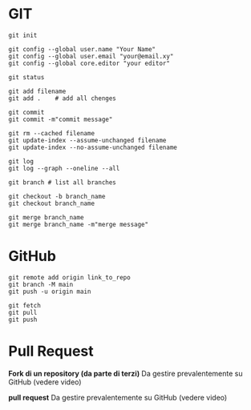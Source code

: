  # GIT

```
git init
```

```
git config --global user.name "Your Name"
git config --global user.email "your@email.xy"
git config --global core.editor "your editor"
```

```
git status
```

```
git add filename
git add .    # add all chenges
```

```
git commit
git commit -m"commit message"
```

```
git rm --cached filename
git update-index --assume-unchanged filename
git update-index --no-assume-unchanged filename
```


```
git log
git log --graph --oneline --all
```


```
git branch # list all branches
```

```
git checkout -b branch_name
git checkout branch_name
```

```
git merge branch_name
git merge branch_name -m"merge message"
```

# GitHub
```
git remote add origin link_to_repo
git branch -M main
git push -u origin main
```

```
git fetch
git pull
git push
```

# Pull Request

**Fork di un repository (da parte di terzi)**
Da gestire prevalentemente su GitHub (vedere video)

**pull request**
Da gestire prevalentemente su GitHub (vedere video)
